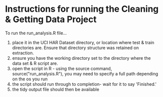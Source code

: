 # Instructions for running the Cleaning & Getting Data Project

To run the run_analysis.R file...

1. place it in the UCI HAR Dataset directory, or location where test & train directories are. Ensure that directory structure was retained on extraction.
2. ensure you have the working directory set to the directory where the data set & R script are.
3. open the script in R - using the source command, source("run_analysis.R"), you may need to specify a full path depending on the os you run
4. the script should run through to completion- wait for it to say 'Finished.'
5. the tidy output file should then be available
